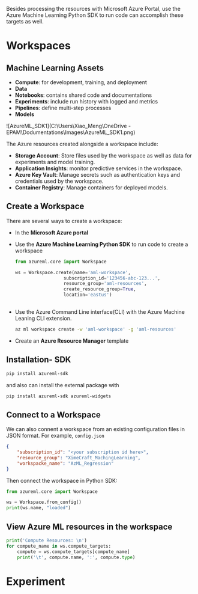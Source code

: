 Besides processing the resources with Microsoft Azure Portal, use the Azure Machine Learning Python SDK to run code can accomplish these targets as well.



# Workspaces

## Machine Learning Assets

* **Compute**: for development, training, and deployment
* **Data**
* **Notebooks**: contains shared code and documentations
* **Experiments**: include run history with logged and metrics
* **Pipelines**: define multi-step processes
* **Models**

![AzureML_SDK1](C:\Users\Xiao_Meng\OneDrive - EPAM\Dodumentations\Images\AzureML_SDK1.png)

The Azure resources created alongside a workspace include:

- **Storage Account**: Store files used by the workspace as well as data for experiments and model training.
-  **Application Insights**: monitor predictive services in the workspace.
- **Azure Key Vault**: Manage secrets such as authentication keys and credentials used by the workspace.
- **Container Registry**: Manage containers for deployed models.



## Create a Workspace

There are several ways to create a workspace:

* In the **Microsoft Azure portal**

* Use the **Azure Machine Learning Python SDK** to run code to create a workspace

  ```python
  from azureml.core import Workspace
  
  ws = Workspace.create(name='aml-workspace',
  					subscription_id='123456-abc-123...',
  					resource_group='aml-resources',
  					create_resource_group=True,
  					location='eastus')
  					
  ```

* Use the Azure Command Line interface(CLI) with the Azure Machine Leaning CLI extension. 

  ```bash
  az ml workspace create -w 'aml-workspace' -g 'aml-resources'
  ```

* Create an **Azure Resource Manager** template



## Installation- SDK

```bash
pip install azureml-sdk
```

and also can install the external package with

```bash
pip install azureml-sdk azureml-widgets
```



## Connect to a Workspace

We can also connent a workspace from an existing configuration files in JSON format. For example, ```config.json```

```json
{
  	"subscription_id": "<your subscription id here>",
  	"resource_group": "XimeCraft_MachingLearning",
    "workspacke_name": "AzML_Regression"
}
```

Then connect the workspace in Python SDK:

```python
from azureml.core import Workspace

ws = Workspace.from_config()
print(ws.name, "loaded")
```

## View Azure ML resources in the workspace

```python
print('Compute Resources: \n')
for compute_name in ws.compute_targets:
  	compute = ws.compute_targets[compute_name]
    print('\t', compute.name, ':', compute.type)
```



# Experiment





